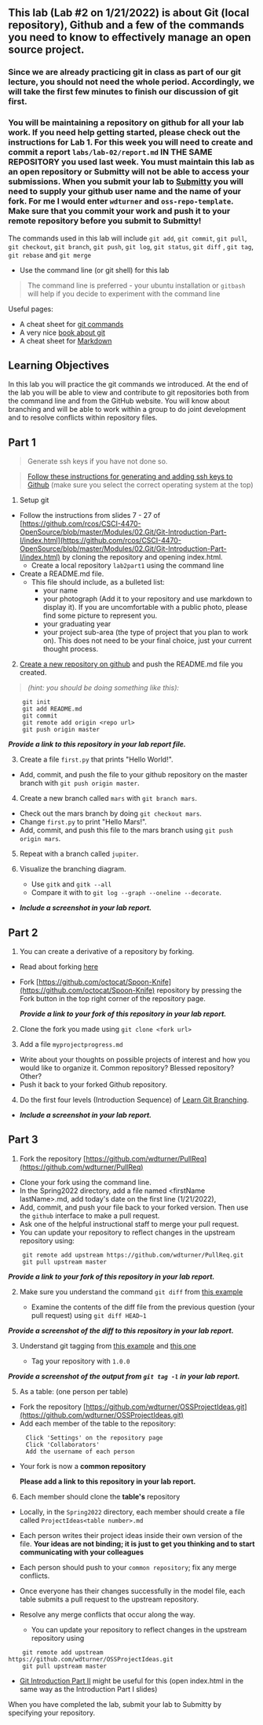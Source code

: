 ## This lab (Lab #2 on 1/21/2022) is about Git (local repository), Github and a few of the commands you need to know to effectively manage an open source project.

### Since we are already practicing git in class as part of our git lecture, you should not need the whole period. Accordingly, we will take the first few minutes to finish our discussion of git first.

### You will be maintaining a repository on github for all your lab work. If you need help getting started, please check out the instructions for Lab 1. For this week you will need to create and commit a report `labs/lab-02/report.md` __IN THE SAME REPOSITORY__ you used last week. You must maintain this lab as an open repository or Submitty will not be able to access your submissions. When you submit your lab to [Submitty](https://submitty.cs.rpi.edu/courses/s22/csci4470) you will need to supply your github user name and the name of your fork. For me I would enter `wdturner` and `oss-repo-template`. Make sure that you commit your work and push it to your remote repository before you submit to Submitty!

The commands used in this lab will include `git add`, `git commit`, `git pull`, `git checkout`, `git branch`, `git push`, `git log`, `git status`, `git diff` , `git tag`,  `git rebase` and `git merge`

- Use the command line (or git shell) for this lab

> The command line is preferred - your ubuntu installation or `gitbash` will help if you decide to experiment with the command line

Useful pages:

- A cheat sheet for [git commands](cheat_sheet_git_final.pdf)
- A very nice [book about git](https://git-scm.com/book/en/v2)
- A cheat sheet for [Markdown](https://github.com/adam-p/markdown-here/wiki/Markdown-Cheatsheet)

## Learning Objectives

In this lab you will practice the git commands we introduced. At the end of the lab you will be able to view and contribute to git repositories both from the command line and from the GitHub website. You will know about branching and will be able to work within a group to do joint development and to resolve conflicts within repository files.

## Part 1

> Generate ssh keys if you have not done so.

  > [Follow these instructions for generating and adding ssh keys to Github](https://help.github.com/articles/generating-ssh-keys/)
    (make sure you select the correct operating system at the top)

1. Setup git
  * Follow the instructions from slides 7 - 27 of [https://github.com/rcos/CSCI-4470-OpenSource/blob/master/Modules/02.Git/Git-Introduction-Part-I/index.html](https://github.com/rcos/CSCI-4470-OpenSource/blob/master/Modules/02.Git/Git-Introduction-Part-I/index.html) by cloning the repository and opening index.html.
    * Create a local repository `lab2part1` using the command line
  * Create a README.md file.
    * This file should include, as a bulleted list:
      * your name
      * your photograph (Add it to your repository and use markdown to display it). If you are uncomfortable with a public photo, please find some picture to represent you.
      * your graduating year
      * your project sub-area (the type of project that you plan to work on). This does not need to be your final choice, just your current thought process.

2. [Create a new repository on github](https://github.com/new) and push the README.md file you created.
  > *(hint: you should be doing something like this):* 


```
    git init
    git add README.md
    git commit
    git remote add origin <repo url>
    git push origin master
```

    
  ***Provide a link to this repository in your lab report file.***

3. Create a file `first.py` that prints "Hello World!".
  * Add, commit, and push the file to your github repository on the master branch with `git push origin master`.

4. Create a new branch called `mars` with `git branch mars`.
  * Check out the mars branch by doing `git checkout mars`.
  * Change `first.py` to print "Hello Mars!".
  * Add, commit, and push this file to the mars branch using `git push origin mars`.

5. Repeat with a branch called `jupiter`.

6. Visualize the branching diagram.
      * Use `gitk` and `gitk --all`
      * Compare it with to `git log --graph --oneline --decorate`.
  *   ***Include a screenshot in your lab report.***


## Part 2

1. You can create a derivative of a repository by forking.
  * Read about forking [here](https://docs.github.com/en/get-started/quickstart/fork-a-repo)
  * Fork [https://github.com/octocat/Spoon-Knife](https://github.com/octocat/Spoon-Knife) repository by pressing the Fork button in the top right corner of the repository page.

    ***Provide a link to your fork of this repository in your lab report.***

2. Clone the fork you made using `git clone <fork url>`

3. Add a file `myprojectprogress.md`
  * Write about your thoughts on possible projects of interest and how you would like to organize it. Common repository? Blessed repository? Other?
  * Push it back to your forked Github repository.

4. Do the first four levels (Introduction Sequence) of [Learn Git Branching](http://pcottle.github.io/learnGitBranching/).
  * ***Include a screenshot in your lab report.***

## Part 3

1. Fork the repository [https://github.com/wdturner/PullReq](https://github.com/wdturner/PullReq)

  * Clone your fork using the command line.
  * In the Spring2022 directory, add a file named &lt;firstName lastName&gt;.md, add today's date on the first line (1/21/2022), 
  * Add, commit, and push your file back to your forked version. Then use the `github` interface to make a pull request.
  * Ask one of the helpful instructional staff to merge your pull request.
  * You can update your repository to reflect changes in the upstream repository using:
    
```
    git remote add upstream https://github.com/wdturner/PullReq.git
    git pull upstream master
```

  ***Provide a link to your fork of this repository in your lab report.***

2. Make sure you understand the command `git diff` from [this example](https://www.safaribooksonline.com/library/view/version-control-with/9780596158187/ch08s02.html)

   * Examine the contents of the diff file from the previous question (your pull request) using
   `git diff HEAD~1`
  
  ***Provide a screenshot of the diff to this repository in your lab report.***

3. Understand git tagging from [this example](https://git-scm.com/book/en/v2/Git-Basics-Tagging) and [this one](http://rogerdudler.github.io/git-guide/)

    * Tag your repository with `1.0.0`

  ***Provide a screenshot of the output from `git tag -l` in your lab report.***

5. As a table: (one person per table)

  * Fork the repository [https://github.com/wdturner/OSSProjectIdeas.git](https://github.com/wdturner/OSSProjectIdeas.git)
  * Add each member of the table to the repository:
````
     Click 'Settings' on the repository page
     Click 'Collaborators'
     Add the username of each person
````
* Your fork is now a **common repository**
  
   **Please add a link to this repository in your lab report.**


6. Each member should clone the **table's** repository

  * Locally, in the `Spring2022` directory, each member should create a file called `ProjectIdeas<table number>.md`
 
  * Each person writes their project ideas inside their own version of the file. **Your ideas are not binding; it is just to get you thinking and to start communicating with your colleagues**
  
  * Each person should push to your `common repository`; fix any merge conflicts.
  * Once everyone has their changes successfully in the model file, each table submits a pull request to the upstream repository.
  * Resolve any merge conflicts that occur along the way.
  
    * You can update your repository to reflect changes in the upstream repository using 
```
    git remote add upstream https://github.com/wdturner/OSSProjectIdeas.git
    git pull upstream master
```

  * [Git Introduction  Part II](https://github.com/rcos/CSCI-4470-OpenSource/blob/master/Modules/02.Git/Git-Introduction-Part-II/index.html) might be useful for this (open index.html in the same way as the Introduction Part I slides)

When you have completed the lab, submit your lab to Submitty by specifying your repository.
